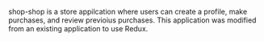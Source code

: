 shop-shop is a store appilcation where users can create a profile, make purchases, and review previoius purchases. This application was modified from an existing application to use Redux.
